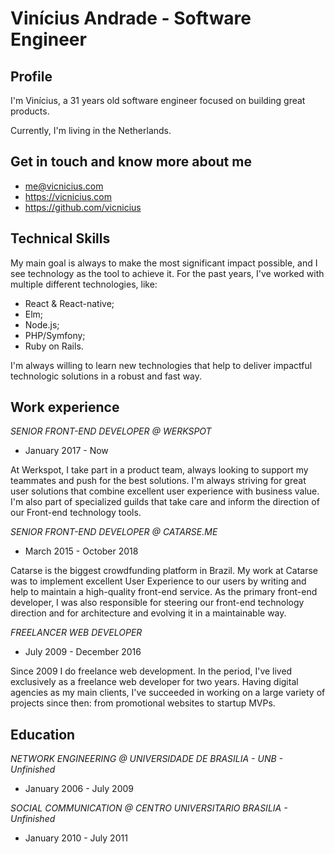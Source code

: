# Vinícius Andrade - Software Engineer

## Profile

I'm Vinícius, a 31 years old software engineer focused on building great products.

Currently, I'm living in the Netherlands.

## Get in touch and know more about me

- me@vicnicius.com
- https://vicnicius.com
- https://github.com/vicnicius

## Technical Skills

My main goal is always to make the most significant impact possible, and I see technology as the tool to achieve it. For the past years, I've worked with multiple different technologies, like:

- React & React-native;
- Elm;
- Node.js;
- PHP/Symfony;
- Ruby on Rails.

I'm always willing to learn new technologies that help to deliver impactful technologic solutions in a robust and fast way.


## Work experience

*SENIOR FRONT-END DEVELOPER @ WERKSPOT*

- January 2017 - Now

At Werkspot, I take part in a product team, always looking to support my teammates and push for the best solutions. I'm always striving for great user solutions that combine excellent user experience with business value. I'm also part of specialized guilds that take care and inform the direction of our Front-end technology tools.

*SENIOR FRONT-END DEVELOPER @ CATARSE.ME*

- March 2015 - October 2018

Catarse is the biggest crowdfunding platform in Brazil. My work at Catarse was to implement excellent User Experience to our users by writing and help to maintain a high-quality front-end service. As the primary front-end developer, I was also responsible for steering our front-end technology direction and for architecture and evolving it in a maintainable way.

*FREELANCER WEB DEVELOPER*

- July 2009 - December 2016

Since 2009 I do freelance web development. In the period, I've lived exclusively as a freelance web developer for two years. Having digital agencies as my main clients, I've succeeded in working on a large variety of projects since then: from promotional websites to startup MVPs.

## Education

*NETWORK ENGINEERING @ UNIVERSIDADE DE BRASILIA - UNB - Unfinished*

- January 2006 - July 2009

*SOCIAL COMMUNICATION @ CENTRO UNIVERSITARIO BRASILIA - Unfinished*

- January 2010 - July 2011
